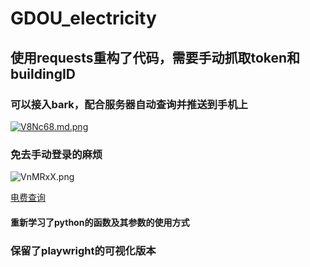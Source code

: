 # GDOU_electricity

## 使用requests重构了代码，需要手动抓取token和buildingID
### 可以接入bark，配合服务器自动查询并推送到手机上
[![V8Nc68.md.png](https://i.imgloc.com/2023/06/20/V8Nc68.md.png)](https://imgloc.com/i/V8Nc68)
### 免去手动登录的麻烦
![VnMRxX.png](https://i.imgloc.com/2023/05/28/VnMRxX.png)

[电费查询](http://cz.gdou.edu.cn/#/gdhydxlogin)
#### 重新学习了python的函数及其参数的使用方式
### 保留了playwright的可视化版本
